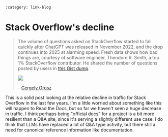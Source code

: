 ```{post} Jan 21, 2025
:category: link-blog
```

# Stack Overflow's decline

> The volume of questions asked on StackOverflow started to fall quickly
> after ChatGPT was released in November 2022, and the drop continues
> into 2025 at alarming speed. Fresh data shows how bad things are,
> courtesy of software engineer, Theodore R. Smith, a top 1%
> StackOverflow contributor. He shared the number of questions posted by
> users in [this Gist
> dump](https://gist.github.com/hopeseekr/f522e380e35745bd5bdc3269a9f0b132?ref=blog.pragmaticengineer.com#file-stackoverflow-new-questions-over-time-2009-2024-csv):
>
> ![](/_static/img/substack/stack-overflows-decline_image_1.webp)
>
> \- [Gergely
> Orosz](https://blog.pragmaticengineer.com/are-llms-making-stackoverflow-irrelevant/)

This is a solid post looking at the relative decline in traffic for
Stack Overflow in the last few years. I'm a little worried about
something like this will happen to Read the Docs, but so far we haven't
seen a huge decrease in traffic. I think perhaps being "official docs"
for a project is a bit more resilient than a Q&A site, since it's
serving a slightly different use case. I do think that LLMs have
replaced a lot of Q&A type activity, but there still a need for
canonical reference information like documentation.
